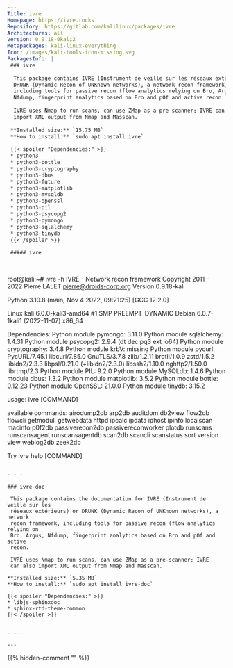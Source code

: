 ```yaml
---
Title: ivre
Homepage: https://ivre.rocks
Repository: https://gitlab.com/kalilinux/packages/ivre
Architectures: all
Version: 0.9.18-0kali2
Metapackages: kali-linux-everything 
Icon: /images/kali-tools-icon-missing.svg
PackagesInfo: |
 ### ivre
 
  This package contains IVRE (Instrument de veille sur les réseaux extérieurs) or
  DRUNK (Dynamic Recon of UNKnown networks), a network recon framework,
  including tools for passive recon (flow analytics relying on Bro, Argus,
  Nfdump, fingerprint analytics based on Bro and p0f and active recon.
   
  IVRE uses Nmap to run scans, can use ZMap as a pre-scanner; IVRE can also
  import XML output from Nmap and Masscan.
 
 **Installed size:** `15.75 MB`  
 **How to install:** `sudo apt install ivre`  
 
 {{< spoiler "Dependencies:" >}}
 * python3
 * python3-bottle
 * python3-cryptography
 * python3-dbus
 * python3-future
 * python3-matplotlib
 * python3-mysqldb
 * python3-openssl
 * python3-pil
 * python3-psycopg2
 * python3-pymongo
 * python3-sqlalchemy
 * python3-tinydb
 {{< /spoiler >}}
 
 ##### ivre
 
 
 ```
 root@kali:~# ivre -h
 IVRE - Network recon framework
 Copyright 2011 - 2022 Pierre LALET <pierre@droids-corp.org>
 Version 0.9.18-kali
 
 Python 3.10.8 (main, Nov  4 2022, 09:21:25) [GCC 12.2.0]
 
 Linux kali 6.0.0-kali3-amd64 #1 SMP PREEMPT_DYNAMIC Debian 6.0.7-1kali1 (2022-11-07) x86_64
 
 Dependencies:
     Python module pymongo: 3.11.0
     Python module sqlalchemy: 1.4.31
     Python module psycopg2: 2.9.4 (dt dec pq3 ext lo64)
     Python module cryptography: 3.4.8
     Python module krbV: missing
     Python module pycurl: PycURL/7.45.1 libcurl/7.85.0 GnuTLS/3.7.8 zlib/1.2.11 brotli/1.0.9 zstd/1.5.2 libidn2/2.3.3 libpsl/0.21.0 (+libidn2/2.3.0) libssh2/1.10.0 nghttp2/1.50.0 librtmp/2.3
     Python module PIL: 9.2.0
     Python module MySQLdb: 1.4.6
     Python module dbus: 1.3.2
     Python module matplotlib: 3.5.2
     Python module bottle: 0.12.23
     Python module OpenSSL: 21.0.0
     Python module tinydb: 3.15.2
 
 usage: ivre [COMMAND]
 
 available commands:
   airodump2db
   arp2db
   auditdom
   db2view
   flow2db
   flowcli
   getmoduli
   getwebdata
   httpd
   ipcalc
   ipdata
   iphost
   ipinfo
   localscan
   macinfo
   p0f2db
   passiverecon2db
   passivereconworker
   plotdb
   runscans
   runscansagent
   runscansagentdb
   scan2db
   scancli
   scanstatus
   sort
   version
   view
   weblog2db
   zeek2db
 
 Try ivre help [COMMAND]
 
 ```
 
 - - -
 
 ### ivre-doc
 
  This package contains the documentation for IVRE (Instrument de veille sur les
  réseaux extérieurs) or DRUNK (Dynamic Recon of UNKnown networks), a network
  recon framework, including tools for passive recon (flow analytics relying on
  Bro, Argus, Nfdump, fingerprint analytics based on Bro and p0f and active
  recon.
   
  IVRE uses Nmap to run scans, can use ZMap as a pre-scanner; IVRE
  can also import XML output from Nmap and Masscan.
 
 **Installed size:** `5.35 MB`  
 **How to install:** `sudo apt install ivre-doc`  
 
 {{< spoiler "Dependencies:" >}}
 * libjs-sphinxdoc 
 * sphinx-rtd-theme-common 
 {{< /spoiler >}}
 
 
 - - -
 
---
```

{{% hidden-comment "<!--Do not edit anything above this line-->" %}}
